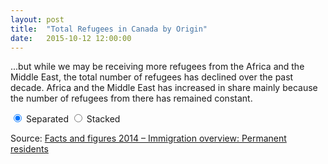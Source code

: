 ```yaml
---
layout: post
title:  "Total Refugees in Canada by Origin"
date:   2015-10-12 12:00:00
---
```


...but while we may be receiving more refugees from the Africa and the Middle East, the total number of refugees has declined over the past decade. Africa and the Middle East has increased in share mainly because the number of refugees from there has remained constant.

<div>
	<form id="refTotalForm">
	  <label><input type="radio" name="mode" value="multiples" checked> Separated</label>
	  <label><input type="radio" name="mode" value="stacked"> Stacked</label>
	</form>
</div>
<div id="refTotalChart"></div>
<div id="refTotalTip" class="hidden">
  <p id="tipTop"><strong><span id="tipRegion"></span></strong></p>
	<p class="tipInfo">Refugees: <span id="tipVal"></span></p>
</div>

Source: [Facts and figures 2014 – Immigration overview: Permanent residents](http://www.cic.gc.ca/english/resources/statistics/facts2014/permanent/08.asp)

<style>

	#refTotalChart {
	  font-family: "Helvetica Neue", Helvetica, Arial, sans-serif;
	  margin: auto;
	  position: relative;
	  width: 960px;
	}

	#refTotalChart text {
	  font-size: 10px;
	}

	#refTotalChart .axis path {
	  display: none;
	}

	#refTotalChart .axis line {
	  fill: none;
	  stroke: #000;
	  shape-rendering: crispEdges;
	}

	#refTotalChart .source-label {
	  font-weight: bold;
	  text-anchor: end;
	}

	#refTotalTip {
	  border: 1px solid black;
	  background-color: white;
	  position: absolute;
	  width: 225px;
	  height: auto;
	  padding: 5px;
	  pointer-events: none;
	}

	#refTotalTip strong {
	  font-weight: bold;
	}

	#refTotalTip #tipTop {
	  font-size: 16px;
	  margin-bottom: 10px !important;
	}

	#refTotalTip .tipInfo {
	  font-size: 12px;
	  margin: 0;
	}

	.hidden {
		display: none;
	}

</style>

<script src="http://d3js.org/d3.v3.min.js"></script>

<script>

refugeeTotal();

var coordinates = [0, 0];

var body = d3.select("body")
  .on("mousemove", function() {
    coordinates = d3.mouse(this);
  })
  .on("mousedown", function() {
    coordinates = d3.mouse(this);
  });
	
function refugeeTotal() {

var parseDate = d3.time.format("%Y").parse,
    formatYear = d3.format("02d"),
    formatDate = function(d) { return d.getFullYear(); };

var margin = {top: 0, right: 0, bottom: 20, left: 160},
    width = 740 - margin.left - margin.right,
    height = 500 - margin.top - margin.bottom;

var y0 = d3.scale.ordinal()
    .rangeRoundBands([height, 0], .2);

var y1 = d3.scale.linear();

var x = d3.scale.ordinal()
    .rangeRoundBands([0, width], .1, 0);

var xAxis = d3.svg.axis()
    .scale(x)
    .orient("bottom")
    .tickFormat(formatDate);

var nest = d3.nest()
    .key(function(d) { return d.source; });

var stack = d3.layout.stack()
    .values(function(d) { return d.values; })
    .x(function(d) { return d.date; })
    .y(function(d) { return d.value; })
    .out(function(d, y0) { d.valueOffset = y0; });

var color = d3.scale.category10();

var regions = d3.scale.ordinal()
	.domain([1, 2, 3, 4, 5, 6])
.range(["Africa and the Middle East", "Asia and Pacific", "Europe and the United Kingdom", "United States", "South and Central America", "Source area not stated"]);

var refTotal = d3.select("#refTotalChart").append("svg")
    .attr("width", width + margin.left + margin.right)
    .attr("height", height + margin.top + margin.bottom)
  .append("g")
    .attr("transform", "translate(" + margin.left + "," + margin.top + ")");

d3.csv("{{ site.baseurl }}/data/refugee_source.csv", type, function(error, data) {

  var dataByGroup = nest.entries(data);

  stack(dataByGroup);
  x.domain(dataByGroup[0].values.map(function(d) { return d.date; }));
  y0.domain(dataByGroup.map(function(d) { return d.key; }));
  y1.domain([0, d3.max(data, function(d) { return d.value; })]).range([y0.rangeBand(), 0]);

  var source = refTotal.selectAll(".source")
      .data(dataByGroup)
    .enter().append("g")
      .attr("class", "source")
      .attr("transform", function(d) { return "translate(0," + y0(d.key) + ")"; });

  source.append("text")
      .attr("class", "source-label")
      .attr("x", -6)
      .attr("y", function(d) { return y1(d.values[0].value / 2); })
      .attr("dy", ".35em")
      .text(function(d) { return regions(d.key); });

  source.selectAll("rect")
      .data(function(d) { return d.values; })
    .enter().append("rect")
      .style("fill", function(d) { return color(d.source); })
      .attr("x", function(d) { return x(d.date); })
      .attr("y", function(d) { return y1(d.value); })
      .attr("width", x.rangeBand())
      .attr("height", function(d) { return y0.rangeBand() - y1(d.value); })
			.on("mouseover", function(d) {
				showTooltip(d);
				d3.select(this).style("fill", "#000000");
			})
			.on("mousedown", function(d) {
				showTooltip(d);
				d3.select(this).style("fill", "#000000");
			})
			.on("mouseout", function(d) {
				d3.select(this).style("fill", function(d) { return color(d.source); });
				d3.select("#refTotalTip").classed("hidden", true);
			});
			
	function showTooltip(d) {
    var xPos = coordinates[0] + 10;
    if (d.date.getFullYear() > 2010) {
      xPos = coordinates[0] - 250;
    }
    var yPos = coordinates[1];
		
		console.log(d);
		
	  d3.select("#refTotalTip")
	    .style("left", xPos + "px")
	    .style("top", yPos + "px")
	    .select("#tipRegion")
	    .text(regions(d.source) + " " + d.date.getFullYear());
			
		d3.select("#refTotalTip").select("#tipVal")
			.text(d.value);
			
		d3.select("#refTotalTip").classed("hidden", false);
	}

  source.filter(function(d, i) { return !i; }).append("g")
      .attr("class", "x axis")
      .attr("transform", "translate(0," + y0.rangeBand() + ")")
      .call(xAxis);

  d3.selectAll("input").on("change", change);

  var timeout = setTimeout(function() {
    d3.select("input[value=\"stacked\"]").property("checked", true).each(change);
  }, 2000);

  function change() {
    clearTimeout(timeout);
    if (this.value === "multiples") transitionMultiples();
    else transitionStacked();
  }

  function transitionMultiples() {
    var t = refTotal.transition().duration(750),
        g = t.selectAll(".source").attr("transform", function(d) { return "translate(0," + y0(d.key) + ")"; });
    g.selectAll("rect").attr("y", function(d) { return y1(d.value); });
    g.select(".source-label").attr("y", function(d) { return y1(d.values[0].value / 2); })
  }

  function transitionStacked() {
    var t = refTotal.transition().duration(750),
        g = t.selectAll(".source").attr("transform", "translate(0," + y0(y0.domain()[0]) + ")");
    g.selectAll("rect").attr("y", function(d) { return y1(d.value + d.valueOffset); });
    g.select(".source-label").attr("y", function(d) { return y1(d.values[0].value / 2 + d.values[0].valueOffset); })
  }
});

function type(d) {
	d.date = parseDate(d.date);
	d.value = +d.value;
	
	return d;
}

}

</script>